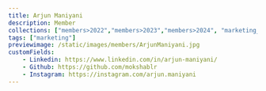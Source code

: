 ```yaml
---
title: Arjun Maniyani
description: Member
collections: ["members>2022","members>2023","members>2024", "marketing_team"]
tags: ["marketing"]
previewimage: /static/images/members/ArjunManiyani.jpg
customFields:
    - Linkedin: https://www.linkedin.com/in/arjun-maniyani/
    - Github: https://github.com/mokshablr
    - Instagram: https://instagram.com/arjun.maniyani
---
```

